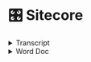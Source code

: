 # 🎛 Sitecore

<details>

<summary>Transcript</summary>

![](<../.gitbook/assets/image (1).png>)Sowa, Bill10:05 AM

Yep.

* Yep, absolutely.
* Right. So in Jsspublic we have the contents of the content pages, so you've got for each section home, business. And then since this is a development environment, there's a bunch of additional Sections or pages that we created in here just to like just for testing, but in the production environment you wouldn't see a lot of this testing stuff you'd have basically, you're like your main sections of the site so.
* Uh, you know, let's do. Let's see prod.
* Or no. Let's do that. Seat dev. So this would be the slash home.
* So when you go to the slash home page.
* This is the content. The images don't seem to be.
* A lot of the images around not showing up here but.
* You kind of get the idea, but here here's the homepage.
* Do you have something, Spencer?
*

    * Pope, Spencer O10:06 AMYes. So the structure of.
    * The items in that content tree.
    * Corresponds to.
    * The URL structure.
    * ![Profile picture of Sowa, Bill.](https://teams.microsoft.com/api/mt/part/amer-02/beta/users/8:orgid:526113cf-3ef9-4121-a6d5-22d958afe21f/profilepicturev2?displayname=Sowa%2C%20Bill\&size=HR64x64) Sowa, Bill10:06 AMYep.
    * Yeah, it's a little.
    * ![Profile picture of Pope, Spencer O.](https://teams.microsoft.com/api/mt/part/amer-02/beta/users/8:orgid:68a2b934-5d11-4331-a782-a4acfb6a2f66/profilepicturev2?displayname=Pope%2C%20Spencer%20O\&size=HR64x64)Pope, Spencer O10:06 AMSo.
    * ![Profile picture of Sowa, Bill.](https://teams.microsoft.com/api/mt/part/amer-02/beta/users/8:orgid:526113cf-3ef9-4121-a6d5-22d958afe21f/profilepicturev2?displayname=Sowa%2C%20Bill\&size=HR64x64)Sowa, Bill10:06 AMUsing because we have two homes.
    * But home is essentially the.
    * The main.
    * Ah.
    * Content item and within that, so this would be like the slash home. This would be slash business.
    * Etc. So if we want to.
    * Slash Joey test.
    * Well.
    * Maybe that was not published.

    \\
*
  * \
    Approve it and publish it, so it's in this like draft saves draft state right now.
  * So if I go to review.
  * And approved.
  * It's like there's something wrong of an application title.
  * So if I look at the page here.
  * Here it's telling me that I did navigation title.
  * OK, so I'm going to save that.
  * And then I'm going to approve.
  * And then I'm going to publish.
  * So I go to publish and then publish and then publish item.
  * Then it's gonna.
  * Come up with the box here eventually too.
*

    *
    * \
      Overview session.
    * See if that worked there. It is. OK, so now we have a new page.
    * Better title.
    * Uh, I can see the route there. That's that matches what we have in the CNS. So now I'm going to just add a component here.
    * So there's a couple different ways you can do this.
    * Yes. Uh.
    * I suppose I'll start with the experience editor. If it works in the development environments, it's pretty slow.
    * So, but I'll give it a shot. So basically the the experience editor is the like the WYSIWYG.
    * Which is the like a.
    * It's like a user friendly like.
    * Uhm.
    * Interface for like adding components to the page, so it's supposed to like.
    * Mimic you know what the page looks like. Then you can add components and it would show like what that component would look like and you can edit the component. So we'll go ahead and give that a shot.
    * And if I can remember how to get to it.
    * Yeah. OK.
    * Experience editor.
    *
      * \
        So all of these components have an equivalent component that exists in our application.
      * Uh. In the react application?
      * Uh, so you know when we.
      * We added one of these components to the page and we'll see what we'll see. You know what it looks like you know, in Sitecore, Sitecore says this is the page. These are components that exist on the page.
      * And then uh, our application will.
      * You know, get that information and render it so all these components are represented within our application as well. So let's.
      * Do a.
      * I guess I'll do a call to action.
      * Pretty simple.
      * I'm going to add it to the JSS public main placeholder and I will look at that as well. Like what that means. The placeholder means as well.
      * In a moment.
      * ![Profile picture of Pope, Spencer O.](https://teams.microsoft.com/api/mt/part/amer-02/beta/users/8:orgid:68a2b934-5d11-4331-a782-a4acfb6a2f66/profilepicturev2?displayname=Pope%2C%20Spencer%20O\&size=HR64x64)Pope, Spencer O10:20 AMThen it's nice just to check that little open properties dialog box immediately.
      * It's nice to check that that way you don't have to.
      * You know, go back and open it manually.
      *
        * \
          Alright. Can somebody else jump in to the this this EMS here and take over and then just kind of show like?
        * You'll get this. Get this published and then show the relationship between.
        * This is in the layout service and then our app intercepts it and then maybe like.
        * If there's time making update too.
        * The component and.
        * I don't know.
        * However you see fit just to kind of show like the the relationship between Sitecore and our application.
        * ![Profile picture of Pope, Spencer O.](https://teams.microsoft.com/api/mt/part/amer-02/beta/users/8:orgid:68a2b934-5d11-4331-a782-a4acfb6a2f66/profilepicturev2?displayname=Pope%2C%20Spencer%20O\&size=HR64x64)Pope, Spencer O10:33 AMYeah, I can do that.
        * ![Profile picture of Sowa, Bill.](https://teams.microsoft.com/api/mt/part/amer-02/beta/users/8:orgid:526113cf-3ef9-4121-a6d5-22d958afe21f/profilepicturev2?displayname=Sowa%2C%20Bill\&size=HR64x64)Sowa, Bill10:33 AMCool.
        * ![Profile picture of Pope, Spencer O.](https://teams.microsoft.com/api/mt/part/amer-02/beta/users/8:orgid:68a2b934-5d11-4331-a782-a4acfb6a2f66/profilepicturev2?displayname=Pope%2C%20Spencer%20O\&size=HR64x64)Pope, Spencer O10:33 AMCan you give me a?
        * Where did it? Can you give me write access to the terminal in that shared?
        * ![Profile picture of Sowa, Bill.](https://teams.microsoft.com/api/mt/part/amer-02/beta/users/8:orgid:526113cf-3ef9-4121-a6d5-22d958afe21f/profilepicturev2?displayname=Sowa%2C%20Bill\&size=HR64x64)Sowa, Bill10:33 AMYes.
        * ![Profile picture of Pope, Spencer O.](https://teams.microsoft.com/api/mt/part/amer-02/beta/users/8:orgid:68a2b934-5d11-4331-a782-a4acfb6a2f66/profilepicturev2?displayname=Pope%2C%20Spencer%20O\&size=HR64x64)Pope, Spencer O10:33 AMSession.
        * ![Profile picture of Sowa, Bill.](https://teams.microsoft.com/api/mt/part/amer-02/beta/users/8:orgid:526113cf-3ef9-4121-a6d5-22d958afe21f/profilepicturev2?displayname=Sowa%2C%20Bill\&size=HR64x64)Sowa, Bill10:33 AMSo I wanted to get everybody in the shared just because.
        * I was like, oh, this might be a good opportunity to maybe get some some traction on using this tool because it's pretty cool for like collaboration.
        * Uhm.
        * K So it should be a.
        * Right now it should have write access.
      *

          * \
            Uh.
          * Trying to think back.
          * Like how to create like a a template for that component.
          * Within the CNS, so like.
          * How to how to how to create that component so that it's represented in the center?
          * Uh, you know, set up like what should be configurable for that component.
          * Uhm.
          * In this EMS and then you know like going through and.
          * Adding it to a page and then like what it looks like to, you know, actually developed that like, you know, understand what that data like this is going to look like for your component like when you build it on the react side. So it's you know it's it's a little.
          * Uh, it's a it's a it's a, it's a bit involved. It can be a bit involved because kind of like those two sides have to talk to each other, you have to understand like, what that what that data is going to look like. I mean you can start, you can start building out the component, of course without that data and just not have it render the day. That just kind of build it out in Storybook.
          * While you know that's being set up on the Sitecore side and then you can get your, you know what your what your data is going to look like coming from Sitecore and then plug that in. But that that that could be like a whole other.
          * Session I think.
          * Appreciate you.
          * Jump in and Spencer.
          * ![Profile picture of Pope, Spencer O.](https://teams.microsoft.com/api/mt/part/amer-02/beta/users/8:orgid:68a2b934-5d11-4331-a782-a4acfb6a2f66/profilepicturev2?displayname=Pope%2C%20Spencer%20O\&size=HR64x64)Pope, Spencer O11:00 AMWell, I'll be honest, I was floundering. I didn't know. I didn't know what I should talk about.
          *

              * \
                Or whatever environment the the issue is occurring in.
              * ![Profile picture of Sowa, Bill.](https://teams.microsoft.com/api/mt/part/amer-02/beta/users/8:orgid:526113cf-3ef9-4121-a6d5-22d958afe21f/profilepicturev2?displayname=Sowa%2C%20Bill\&size=HR64x64)Sowa, Bill11:06 AMDoes that make sense to everyone?
              * Basically, you can you can grab whatever.
              * You know, data from whatever environment and you want.
              * So right now we're getting it from art from what we're just the environment. We're just looking at that dev environment.
              * You could also grab it from the test environment, from QA from production.
              * Uh, because the?
              * You know the data might be.
              * Uhm.
              * Might be different in the in the different environments. So like our, our development environment might not always be up to put In Sync with what's in production. I mean it, it won't be.
              * You know.
              * More often than not, it will not be so.
              * Uh, if you want to have like, the the most.
              * If you want to see like if you want to develop against like, what's in actually actually in production, then you can. You can change that layout host to to the production.
              * Uhm. Environment.
              * ![Profile picture of Pope, Spencer O.](https://teams.microsoft.com/api/mt/part/amer-02/beta/users/8:orgid:68a2b934-5d11-4331-a782-a4acfb6a2f66/profilepicturev2?displayname=Pope%2C%20Spencer%20O\&size=HR64x64)Pope, Spencer O11:07 AMYeah, like if someone said, oh, there's an error on this page.
              * Probably wanna.
              * Point that layout host to this environment so that you can most precisely recreate that error.
              * ![](<../.gitbook/assets/image (1).png>)Sowa, Bill11:07 AMSo.
              * Yeah. So, thanks again, Spencer. I need to drop again, but we appreciate it. I think that's that's probably good unless there's any additional any or any questions that anybody has.
              * But we can kind of let folks ruminate on this a bit and then come back in another in another meeting and.
              * Uh answer questions or just go ahead and drop questions here in the chat as they come up.
              * ![Profile picture of Guest, James.](https://teams.microsoft.com/api/mt/part/amer-02/beta/users/8:orgid:735da700-6bad-4bae-9adb-c780cc53cf12/profilepicturev2?displayname=Guest%2C%20James\&size=HR64x64)Guest, James11:08 AMYeah.
              * Thank you guys. Probably just takes getting our feet wet.
              * ![Profile picture of Sowa, Bill.](https://teams.microsoft.com/api/mt/part/amer-02/beta/users/8:orgid:526113cf-3ef9-4121-a6d5-22d958afe21f/profilepicturev2?displayname=Sowa%2C%20Bill\&size=HR64x64)Sowa, Bill11:08 AMYeah, for sure.
              * Alright. Thanks guys. Talk to you later.
              * ![Profile picture of Macias, Marcie.](https://teams.microsoft.com/api/mt/part/amer-02/beta/users/8:orgid:bc34fee8-4bb2-48d6-92fa-569dbc0ee245/profilepicturev2?displayname=Macias%2C%20Marcie\&size=HR64x64)Macias, Marcie11:08 AMI think you.
              * ![Profile picture of Guner, Bryan.](https://teams.microsoft.com/api/mt/part/amer-02/beta/users/8:orgid:07f93a93-4edd-45c2-817e-b3c14d770992/profilepicturev2?displayname=Guner%2C%20Bryan\&size=HR64x64)Guner, Bryan11:08 AMThanks.
              * ![Profile picture of Evanoff, Matthew.](https://teams.microsoft.com/api/mt/part/amer-02/beta/users/8:orgid:3f7c56de-3459-45cd-ad5c-d1f1e1aaeb74/profilepicturev2?displayname=Evanoff%2C%20Matthew\&size=HR64x64)Evanoff, Matthew11:08 AMHere.
              * ![Profile picture of Pope, Spencer O.](https://teams.microsoft.com/api/mt/part/amer-02/beta/users/8:orgid:68a2b934-5d11-4331-a782-a4acfb6a2f66/profilepicturev2?displayname=Pope%2C%20Spencer%20O\&size=HR64x64)Pope, Spencer O11:08 AMAlright, later.

              \\

          \\

    \\

</details>

<details>

<summary>Word Doc</summary>

Sitecore FED

Explains the steps involved in getting a new FED developer up and running using the new SSSD system and SVN.

#### 1 Server Information Page

Before you start, access the following URL:

[_http://sssd.duke-energy.com/_](http://sssd.duke-energy.com)

This will display an informational page about all the SSSD servers and your website.

![](file:///Users/BGuner/Library/Group%20Containers/UBF8T346G9.Office/TemporaryItems/msohtmlclip/clip\_image001.png)

The first thing to do is locate your LAN Id in the “AppPool Name” column. Your AppPool is the same name as your LAN Id. In this example, my LAN Id is “jbartel”.

Also on that line, you will find your Server Name (WADCSSSDD01 - you will need this to access your share directory), your Application Pool Name (jbartel), your Process ID (you will need this in order to debug your application from within Visual Studio), your website URLs (sssd1-p1.duke-energy.com - you will need these to access your website), the Current State of your Application Pool (Started/Stopped), and an Execute button (allows you to restart/start your own AppPool).

#### 2 Initial Setup

A website will have already been setup for you to use (commonly referred to as an SSSD – Sitecore Server Side Development server). Your websites are NOT Sitecore based hence there are not any databases or Sitecore related files. Initially your website is empty (blank). If you access your website before building/publishing, you will get this error:

![](file:///Users/BGuner/Library/Group%20Containers/UBF8T346G9.Office/TemporaryItems/msohtmlclip/clip\_image002.png)

That is normal since there is not any website files. The next step is to get your local machine/computer setup so you can access the Visual Studio project and get your website build.

**Before you install any local applications, you will need to have the appropriate access allowing you to install to your computer or virtual desktop. You must contact the Help Desk in order to get this access.**

#### 3 Getting the Solution (SVN)

The first step is getting a local copy of the solution to your computer. All of the solutions are stored in the SVN (Subversion) under the “feature-branches” folder. There will be many different versions so make sure you are grabbing the correct one. For example, this is what you may see when viewing the Feature Branch in the SVN:

![](file:///Users/BGuner/Library/Group%20Containers/UBF8T346G9.Office/TemporaryItems/msohtmlclip/clip\_image003.png)

All FED related solutions end with the node “-Foundation”. To checkout a branch, just highlight the branch you want, right click, and select Checkout.

![](file:///Users/BGuner/Library/Group%20Containers/UBF8T346G9.Office/TemporaryItems/msohtmlclip/clip\_image004.png)

You will be prompted where to put the files on your local computer. It is advised that you create a directory called “SVN” in the root of your local computer (C Drive). Then for each checkout, create a directory under the SVN directory specific to that branch (for example Public-v0.50-Foundation). In the Checkout dialog box, select that folder and click Ok.

![](file:///Users/BGuner/Library/Group%20Containers/UBF8T346G9.Office/TemporaryItems/msohtmlclip/clip\_image005.png)

This will begin the process of copying all the files to your local machine and maintaining source code control. Once that is completed, you will now have all the files from the source code repository for that particular iteration locally on your computer. This directory is where ALL our work will be performed. As you make changes, the status of the directory will change showing that files have changed (red/green icons).

![](file:///Users/BGuner/Library/Group%20Containers/UBF8T346G9.Office/TemporaryItems/msohtmlclip/clip\_image006.png)

To commit or update your files, select the Public-v0.50-Foundation directory and right click. All the options you need are located in the menu.

![](file:///Users/BGuner/Library/Group%20Containers/UBF8T346G9.Office/TemporaryItems/msohtmlclip/clip\_image007.png)

SVN can be a bit tricky but once you have done it a few times, you will find it very simple to use.

One concept that you MUST understand is that ALL the developers are using the same iteration branch. For example, when working on POC, all the developers will create a local copy of that branch to their local computer. You will all be making changes to the same files. It is important that you Update your files often and also that you commit your changes often. This will minimize the number of file conflicts.

We are now using a version numbering scheme. It is important to make sure that you only make changes to the a version that matches the matching code version branch. Changes to the Foundation must match the corresponding Public or Authenticated code release.

If you need to create a new version, just contact us and we will create a new Feature Branch.

#### 4 Local Tools Setup

There are few tools that need to be installed locally in order to facilitate the use of Visual Studio and the publishing of the solution to your SSSD website.

**4.1 Node.js**

Node.js is required for the use of some of the tools. You can go to their website ([https://nodejs.org](https://nodejs.org)) and download the Windows .exe installer. You should coordinate with your team and use the same versions across all team members.

Once installed, you will have access to the NPM (NodeJS Package Manager).

**4.2 NPM Install**

Next step is to install NPM globally on your machine (this should update your Path so you can execute the “npm” in any command window. Open up the NodeJS command prompt and enter the following:

**npm install npm –g**

You may get some signing issues (depends on the version of NodeJS you installed). If you get those types of errors, issue the following command in the NodeJS command prompt:

**npm config set strict-ssl false**

Then try installing NPM again.

**4.3 Grunt**

Next you need to install Grunt. From the NodeJS command prompt, enter the following command:

**npm install grunt-cli –g**

This will install grunt globally as well.

**4.4 Ruby**

Ruby is a programming language that is required in order to run SASS. Download Ruby from the Ruby website ([https://www.ruby-lang.org](https://www.ruby-lang.org)). Again, make sure you get the correct version. All team members should be running the same versions of the software.

Once installed, you will be able to install SASS.

**4.5 SASS**

SASS stands for Syntactically Awesome Style Sheets. To install SASS, open Ruby command prompt and enter:

**gem install sass**

Most likely you will get an error. These are proxy errors. To get around this issue, you will need to download the SASS gem file locally. Download the gem file from the Ruby Gems website ([https://rubygems.org/](https://rubygems.org)). On the website, click Gems and find the correct SASS gem file.

Once you have the file, place it in the Ruby root directory on your computer (for instance, c:\ruby22). Then from the Ruby command prompt, enter the command:

**gem install c:\ruby22\gemfile.gem**

Note that the directory and file name may be different. What you are doing is installing SASS from the local gem file vs. trying to access the gem file from the website thus bypassing the proxy call.

#### 5 Visual Studio Setup

Getting VS setup is the most time consuming step when setting up a new developer. Here are the steps to follow in order to get your solution working.

**5.1 Install Visual Studio**

You should be using VS 2013 Pro Update 3. Just install and take the default values. This process can take about 90 minutes to complete. This install is very straight forward. We have not had any issues with installing the application.

**5.2 Visual Studio Add-ons**

There are a number of Visual Studio Add-on programs that need to be installed before you can begin working with the solution. From within Visual Studio, select Tools | Extensions and Updates to install.

**5.2.1 Task Runner Explorer**

Installing this extension will allow the publish of the website to execute Grunt tasks from with Visual Studio.

**5.2.2 Grunt Launcher**

Installing this extension will allow Grunt tasks to be launched from with Visual Studio. This may no longer be necessary with the inclusion of Task Runner Explorer as most task will automatically be run when the solution is built.

**5.2.3 Node.JS 1.1 for VS 2013**

Not required but makes Visual Studio aware of the Node.js application for intellisense, etc. It is more of a helpful tool if needed but not necessarily required.

**5.3 Local NPM Install**

Before you open your solution for the first time, there is one step that needs to be performed.

Using the NodeJS command prompt, switch to the directory where your packages.json is located. Once in that directory, issue the following command:

**npm install**

This will build all the dependencies locally that are required by your local solution. Failing to perform this step will cause the build to fail.

**5.4 Opening the Solution**

Once the solution is on your local machine, open up VS and then open the solution file. We need to ensure that the Grunt tasks are setup for the solution.

In the Solution Explorer, right click on the gruntfile.js and select Task Runner Explorer.

![](file:///Users/BGuner/Library/Group%20Containers/UBF8T346G9.Office/TemporaryItems/msohtmlclip/clip\_image008.png)

We want to ensure that the four (4) grunt tasks:

· ngAnnotate

· uglify

· sass

· cssmin

are setup to run BEFORE the build. From the Task Runner dialog, right click on each of the tasks and add it to Before Build binding.

![](file:///Users/BGuner/Library/Group%20Containers/UBF8T346G9.Office/TemporaryItems/msohtmlclip/clip\_image009.png)

Once completed, the dialog should show the following:

![](file:///Users/BGuner/Library/Group%20Containers/UBF8T346G9.Office/TemporaryItems/msohtmlclip/clip\_image010.png)

All the bindings are setup. When you build and/or publish the solution, all four (4) of these tasks will automatically be run.

**5.5 Build the Solution**

Up to this point, you should not have made any changes to any files in your local Subversion directory that could be committed to the SVN. If everything has been setup correctly, you should be able to build the application (not publish).

Press Cntl-Shft-B or right-click the solution and select Build. You may get errors and will need to resolve them. This will only do a build and NOT place your solution in your SSSD website.

Once you are confident that everything is good, you can publish to your SSSD. The easiest way to publish is to add the Web One Click Publish toolbar. Right click on the toolbar (not menu) and from the popup, select Web Once Click Publish:

![](file:///Users/BGuner/Library/Group%20Containers/UBF8T346G9.Office/TemporaryItems/msohtmlclip/clip\_image011.png)

Now on your toolbar, you should see a publishing option. Select the option for YOUR SSSD and click the publish button:

![](file:///Users/BGuner/Library/Group%20Containers/UBF8T346G9.Office/TemporaryItems/msohtmlclip/clip\_image012.png)

If it completes successfully, you should be able to open a browser and go to your SSSD website.

#### 6 Developer Summary

Server Information Page\
Contains the server name, app pool name, process id, url(s), and status for YOUR website listed for YOUR LAN Id (the app pool is the same as your LAN Id). You can access that page here:

http://sssd.duke-energy.com/

Website File Share:\
\\\ \<server name> \\\<your lanid>

Get the server name from the Server Information Page.

Website:\
[_http://sssdX-pY.duke-energy.com_](http://sssdx-py.duke-energy.com)\
\\

X will be the server number and Y will be an assigned number 0-9. To get YOUR URLs, refer to the Server Information page. Find you App Pool and it will list your URLs.

</details>
